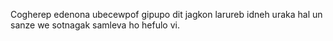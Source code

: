 Cogherep edenona ubecewpof gipupo dit jagkon larureb idneh uraka hal un sanze we sotnagak samleva ho hefulo vi.